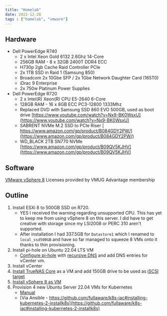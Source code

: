 ```yaml
---
title: "Homelab"
date: 2022-12-28
tags : ["homelab", "vmware"]
---
```


<!--more-->

## Hardware
-  Dell PowerEdge R740
    - 2 x Intel Xeon Gold 6132 2.6Ghz 14-Core
    - 256GB RAM - 8 x 32GB 2400T DDR4 ECC
    - H730p 2gb Cache Raid Controller PCIe
    - 2x 1TB SSD in Raid 1 (Samsung 850)
    - Broadcom 2x 10Gbe SFP / 2x 1Gbe Network Daughter Card (165T0)
    - iDrac 9 Enterprise
    - 2x 750w Platinum Power Supplies
-  Dell PowerEdge R720
    - 2 x Intel(R) Xeon(R) CPU E5-2640 6-Core
    - 128GB RAM - 16 x 8GB ECC PC3-12800 1333Mhz 
    - Replaced DVD with Samsung SSD 860 EVO 500GB, used as boot drive [https://www.youtube.com/watch?v=Nx9-BK0WsxU](https://www.youtube.com/watch?v=Nx9-BK0WsxU)
    - SABRENT NVMe M.2 SSD to PCIe Riser [ https://www.amazon.com/gp/product/B084GDY2PW/](https://www.amazon.com/gp/product/B084GDY2PW/)
    - WD_BLACK 2TB SN770 NVMe [https://www.amazon.com/gp/product/B09QV5KJHV](https://www.amazon.com/gp/product/B09QV5KJHV)

## Software
[VMware vSphere 8](https://www.vmug.com/membership/vmug-advantage-membership/) Licenses provided by VMUG Advantage membership

## Outline

1. Install ESXi 8 to 500GB SSD on R720.  
    - YES I received the warning regarding unsupported CPU.  This has yet to keep me from using vSphere 8 on this server.  I did have to get creative with storage since my LSI2008 or PERC 310 aren't supported.  
    - After installation I had 337.5GB for `Datastore1` which I renamed to `local_ssd500GB` and have so far managed to squeeze 8 VMs onto it thanks to thin provisioning.
1. Install pi-hole on Ubuntu 22.04 LTS VM
    - [Configure pi-hole](https://www.youtube.com/watch?v=FnFtWsZ8IP0) with [recursive DNS](https://docs.pi-hole.net/guides/dns/unbound/) and add DNS entries for vCenter vm.
1. Install vCenter
1. [Install TrueNAS Core](https://www.truenas.com/docs/solutions/integrations/vmware/deploytninvmware/) as a VM and add 150GB drive to be used as [iSCSI target](https://www.servethehome.com/building-a-lab-part-3-configuring-vmware-esxi-and-truenas-core/)
1. [Install vSphere 8 as VM](https://www.infotechram.com/index.php/2022/09/17/how-to-install-esxi-server-8-vsphere-8-as-nested-vm/)
1. Provision 4 new Ubuntu Server 22.04 VMs for Kubernetes
    - [Manual](https://www.linuxtechi.com/install-kubernetes-on-ubuntu-22-04/)
    - [Via Ansible - https://github.com/fullaware/k8s-iac#installing-kubernetes-2-installk8s](https://github.com/fullaware/k8s-iac#installing-kubernetes-2-installk8s)
